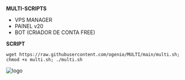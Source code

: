 __MULTI-SCRIPTS__

- VPS MANAGER
- PAINEL v20
- BOT (CRIADOR DE CONTA FREE)

__SCRIPT__

```wget https://raw.githubusercontent.com/ogenio/MULTI/main/multi.sh; chmod +x multi.sh; ./multi.sh```
 
![logo](https://github.com/fabricio94b/MULTI/blob/main/ms.png)
